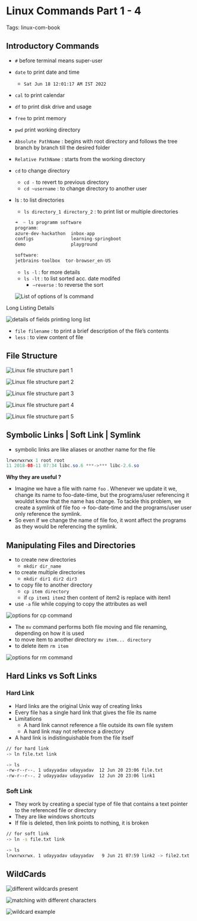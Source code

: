 # Linux Commands Part 1 - 4

Tags: linux-com-book

## Introductory Commands

* `#` before terminal means super-user
* `date` to print date and time
  * `Sat Jun 18 12:01:17 AM IST 2022`
* `cal` to print calendar
* `df` to print disk drive and usage
* `free` to print memory
* `pwd` print working directory
* `Absolute PathName` : begins with root directory and follows the tree branch by branch till the desired folder
* `Relative PathName` : starts from the working directory
* `cd` to change directory
  * `cd -` to revert to previous directory
  * `cd ~username` : to change directory to another user
*   ls : to list directories

    * `ls directory_1 directory_2` : to print list or multiple directories

    ```java
    ➜  ~ ls programm software
    programm:
    azure-dev-hackathon  inbox-app            
    configs              learning-springboot  
    demo                 playground           

    software:
    jetbrains-toolbox  tor-browser_en-US
    ```

    * `ls -l` : for more details
    * `ls -lt` : to list sorted acc. date modifed
      * `—reverse` : to reverse the sort

    ![List of options of ls command](<Linux Commands Part 1 - 4 8a90b47bf4534dd9a5713b372feb6b15/Untitled.png>)

Long Listing Details

![details of fields printing long list](<Linux Commands Part 1 - 4 8a90b47bf4534dd9a5713b372feb6b15/Untitled 1.png>)

* `file filename` : to print a brief description of the file’s contents
* `less` : to view content of file

## File Structure

![Linux file structure part 1](<Linux Commands Part 1 - 4 8a90b47bf4534dd9a5713b372feb6b15/Untitled 2.png>)

![Linux file structure part 2](<Linux Commands Part 1 - 4 8a90b47bf4534dd9a5713b372feb6b15/Untitled 3.png>)

![Linux file structure part 3](<Linux Commands Part 1 - 4 8a90b47bf4534dd9a5713b372feb6b15/Untitled 4.png>)

![Linux file structure part 4](<Linux Commands Part 1 - 4 8a90b47bf4534dd9a5713b372feb6b15/Untitled 5.png>)

![Linux file structure part 5](<Linux Commands Part 1 - 4 8a90b47bf4534dd9a5713b372feb6b15/Untitled 6.png>)

## Symbolic Links | Soft Link | Symlink

* symbolic links are like aliases or another name for the file

```java
lrwxrwxrwx 1 root root
11 2018-08-11 07:34 libc.so.6 ***->*** libc-2.6.so
```

**Why they are useful ?**

* Imagine we have a file with name `foo` . Whenever we update it we, change its name to foo-date-time, but the programs/user referencing it wouldst know that the name has change. To tackle this problem, we create a symlink of file foo → foo-date-time and the programs/user user only reference the symlink.
* So even if we change the name of file foo, it wont affect the programs as they would be referencing the symlink.

## Manipulating Files and Directories

* to create new directories
  * `mkdir dir_name`
* to create multiple directories
  * `mkdir dir1 dir2 dir3`
* to copy file to another directory
  * `cp item directory`
  * if `cp item1 item2` then content of item2 is replace with item1
* use `-a` file while copying to copy the attributes as well

![options for cp command](<Linux Commands Part 1 - 4 8a90b47bf4534dd9a5713b372feb6b15/Untitled 7.png>)

* The `mv` command performs both file moving and file renaming, depending on how it is used
* to move item to another directory `mv item... directory`
* to delete item `rm item`

![options for rm command](<Linux Commands Part 1 - 4 8a90b47bf4534dd9a5713b372feb6b15/Untitled 8.png>)

## Hard Links vs Soft Links

### Hard Link

* Hard links are the original Unix way of creating links
* Every file has a single hard link that gives the file its name
* Limitations
  * A hard link cannot reference a file outside its own file system
  * A hard link may not reference a directory
* A hard link is indistinguishable from the file itself

```bash
// for hard link
-> ln file.txt link

-> ls
-rw-r--r--. 1 udayyadav udayyadav  12 Jun 20 23:06 file.txt
-rw-r--r--. 2 udayyadav udayyadav  12 Jun 20 23:06 link1
```

### Soft Link

* They work by creating a special type of file that contains a text pointer to the referenced file or directory
* They are like windows shortcuts
* If file is deleted, then link points to nothing, it is broken

```bash
// for soft link
-> ln -s file.txt link

-> ls
lrwxrwxrwx. 1 udayyadav udayyadav   9 Jun 21 07:59 link2 -> file2.txt
```

## WildCards

![different wildcards present](<Linux Commands Part 1 - 4 8a90b47bf4534dd9a5713b372feb6b15/Untitled 9.png>)

![matching with different characters](<Linux Commands Part 1 - 4 8a90b47bf4534dd9a5713b372feb6b15/Untitled 10.png>)

![wildcard example](<Linux Commands Part 1 - 4 8a90b47bf4534dd9a5713b372feb6b15/Untitled 11.png>)
